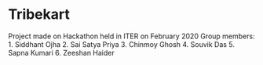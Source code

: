 # Tribekart
Project made on Hackathon held in ITER on February 2020
  Group members:
    1. Siddhant Ojha
    2. Sai Satya Priya
    3. Chinmoy Ghosh
    4. Souvik Das
    5. Sapna Kumari
    6. Zeeshan Haider
